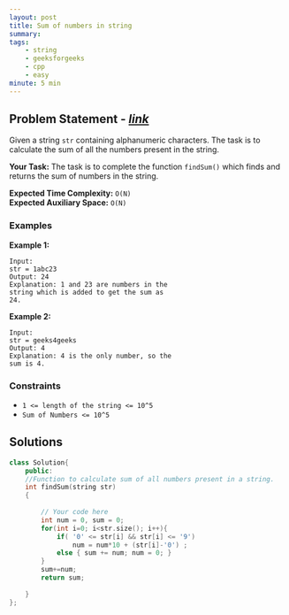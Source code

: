 ```yaml
---
layout: post
title: Sum of numbers in string 
summary:
tags:
    - string
    - geeksforgeeks
    - cpp
    - easy
minute: 5 min
---
```


## Problem Statement - [*link*](https://practice.geeksforgeeks.org/problems/sum-of-numbers-in-string-1587115621/0/?)  

Given a string `str` containing alphanumeric characters. The task is to calculate the sum of all the numbers present in the string.

**Your Task:** 
The task is to complete the function `findSum()` which finds and returns the sum of numbers in the string.


**Expected Time Complexity:** `O(N)`  
**Expected Auxiliary Space:** `O(N)`

### Examples

**Example 1:**   
```
Input:
str = 1abc23
Output: 24
Explanation: 1 and 23 are numbers in the
string which is added to get the sum as
24.
```

**Example 2:**   
```
Input:
str = geeks4geeks
Output: 4
Explanation: 4 is the only number, so the
sum is 4.
```

### Constraints

+ `1 <= length of the string <= 10^5`
+ `Sum of Numbers <= 10^5`

## Solutions

```cpp
class Solution{
    public:
    //Function to calculate sum of all numbers present in a string.
    int findSum(string str)
    {
    	
    	// Your code here
    	int num = 0, sum = 0;
    	for(int i=0; i<str.size(); i++){
    	    if( '0' <= str[i] && str[i] <= '9')
    	        num = num*10 + (str[i]-'0') ;
    	    else { sum += num; num = 0; }
    	}
    	sum+=num;
    	return sum;
    	
    }
};
```

